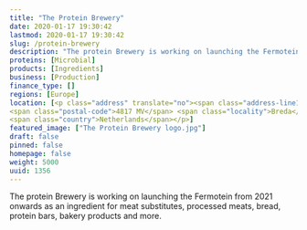 ```yaml
---
title: "The Protein Brewery"
date: 2020-01-17 19:30:42
lastmod: 2020-01-17 19:30:42
slug: /protein-brewery
description: "The protein Brewery is working on launching the Fermotein from 2021 onwards as an ingredient for meat substitutes, processed meats, bread, protein bars, bakery products and more."
proteins: [Microbial]
products: [Ingredients]
business: [Production]
finance_type: []
regions: [Europe]
location: [<p class="address" translate="no"><span class="address-line1">Goeseelsstraat</span><br>
<span class="postal-code">4817 MV</span> <span class="locality">Breda</span><br>
<span class="country">Netherlands</span></p>]
featured_image: ["The Protein Brewery logo.jpg"]
draft: false
pinned: false
homepage: false
weight: 5000
uuid: 1356
---
```

<p>The protein Brewery is working on launching the Fermotein from 2021 onwards as an ingredient for meat substitutes, processed meats, bread, protein bars, bakery products and more.</p>
